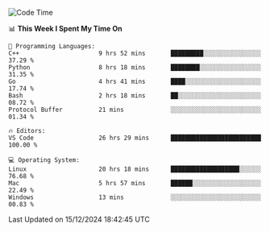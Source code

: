 
<!--START_SECTION:waka-->
![Code Time](http://img.shields.io/badge/Code%20Time-2%2C893%20hrs%2038%20mins-blue)

📊 **This Week I Spent My Time On** 

```text
💬 Programming Languages: 
C++                      9 hrs 52 mins       █████████░░░░░░░░░░░░░░░░   37.29 % 
Python                   8 hrs 18 mins       ████████░░░░░░░░░░░░░░░░░   31.35 % 
Go                       4 hrs 41 mins       ████░░░░░░░░░░░░░░░░░░░░░   17.74 % 
Bash                     2 hrs 18 mins       ██░░░░░░░░░░░░░░░░░░░░░░░   08.72 % 
Protocol Buffer          21 mins             ░░░░░░░░░░░░░░░░░░░░░░░░░   01.34 % 

🔥 Editors: 
VS Code                  26 hrs 29 mins      █████████████████████████   100.00 % 

💻 Operating System: 
Linux                    20 hrs 18 mins      ███████████████████░░░░░░   76.68 % 
Mac                      5 hrs 57 mins       ██████░░░░░░░░░░░░░░░░░░░   22.49 % 
Windows                  13 mins             ░░░░░░░░░░░░░░░░░░░░░░░░░   00.83 % 
```


 Last Updated on 15/12/2024 18:42:45 UTC
<!--END_SECTION:waka-->

